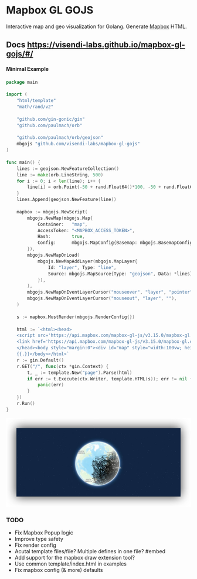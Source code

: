 # Mapbox GL GOJS
Interactive map and geo visualization for Golang. Generate [Mapbox](https://github.com/mapbox/mapbox-gl-js) HTML.

## Docs https://visendi-labs.github.io/mapbox-gl-gojs/#/

#### Minimal Example

```go
package main

import (
	"html/template"
	"math/rand/v2"

	"github.com/gin-gonic/gin"
	"github.com/paulmach/orb"

	"github.com/paulmach/orb/geojson"
	mbgojs "github.com/visendi-labs/mapbox-gl-gojs"
)

func main() {
	lines := geojson.NewFeatureCollection()
	line := make(orb.LineString, 500)
	for i := 0; i < len(line); i++ {
		line[i] = orb.Point{-50 + rand.Float64()*100, -50 + rand.Float64()*100}
	}
	lines.Append(geojson.NewFeature(line))

	mapbox := mbgojs.NewScript(
		mbgojs.NewMap(mbgojs.Map{
			Container:   "map",
			AccessToken: "<MAPBOX_ACCESS_TOKEN>",
			Hash:        true,
			Config:      mbgojs.MapConfig{Basemap: mbgojs.BasemapConfig{Theme: "faded"}},
		}),
		mbgojs.NewMapOnLoad(
			mbgojs.NewMapAddLayer(mbgojs.MapLayer{
				Id: "layer", Type: "line",
				Source: mbgojs.MapSource{Type: "geojson", Data: *lines},
			}),
		),
		mbgojs.NewMapOnEventLayerCursor("mouseover", "layer", "pointer"),
		mbgojs.NewMapOnEventLayerCursor("mouseout", "layer", ""),
	)

	s := mapbox.MustRender(mbgojs.RenderConfig{})

	html := `<html><head>
	<script src='https://api.mapbox.com/mapbox-gl-js/v3.15.0/mapbox-gl.js'></script>
	<link href='https://api.mapbox.com/mapbox-gl-js/v3.15.0/mapbox-gl.css' rel='stylesheet' />
	</head><body style="margin:0"><div id="map" style="width:100vw; height:100vh;"></div>
	{{.}}</body></html>`
	r := gin.Default()
	r.GET("/", func(ctx *gin.Context) {
		t, _ := template.New("page").Parse(html)
		if err := t.Execute(ctx.Writer, template.HTML(s)); err != nil {
			panic(err)
		}
	})
	r.Run()
}
```

![asd](image.png)


### TODO
- Fix Mapbox Popup logic
- Improve type safety
- Fix render config
- Acutal template files/file? Multiple defines in one file? #embed
- Add support for the mapbox draw extension tool?
- Use common template/index.html in examples
- Fix mapbox config (& more) defaults